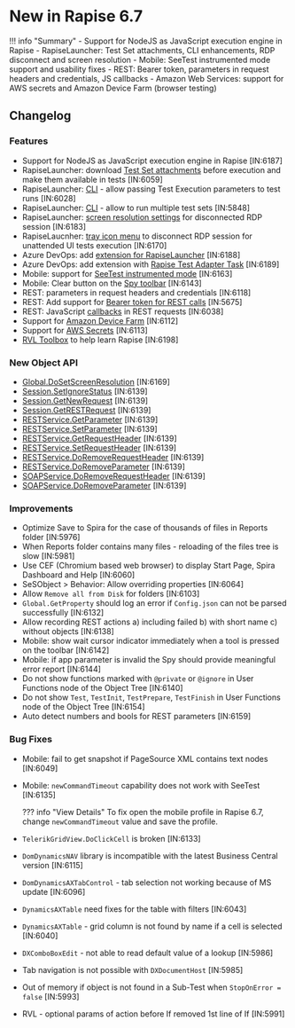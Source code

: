# New in Rapise 6.7

!!! info "Summary"
	- Support for NodeJS as JavaScript execution engine in Rapise 
	- RapiseLauncher: Test Set attachments, CLI enhancements, RDP disconnect and screen resolution
	- Mobile: SeeTest instrumented mode support and usability fixes
	- REST: Bearer token, parameters in request headers and credentials, JS callbacks
	- Amazon Web Services: support for AWS secrets and Amazon Device Farm (browser testing)
	
## Changelog

### Features

- Support for NodeJS as JavaScript execution engine in Rapise [IN:6187]
- RapiseLauncher: download [Test Set attachments](../Guide/spiratest_integration.md#using-test-set-attachments) before execution and make them available in tests [IN:6059]
- RapiseLauncher: [CLI](../Guide/spiratest_integration.md#command-line-arguments) - allow passing Test Execution parameters to test runs [IN:6028]
- RapiseLauncher: [CLI](../Guide/spiratest_integration.md#command-line-arguments) - allow to run multiple test sets [IN:5848]
- RapiseLauncher: [screen resolution settings](../Guide/spiratest_integration.md#client-configuration) for disconnected RDP session [IN:6183]
- RapiseLaucnher: [tray icon menu](../Guide/spiratest_integration.md#tray-icon-menu) to disconnect RDP session for unattended UI tests execution [IN:6170]
- Azure DevOps: add [extension for RapiseLauncher](../Guide/vstest_rl.md) [IN:6188]
- Azure DevOps: add extension with [Rapise Test Adapter Task](../Guide/vstest.md#rapise-test-adapter-task) [IN:6189]
- Mobile: support for [SeeTest instrumented mode](https://www.inflectra.com/Support/KnowledgeBase/KB588.aspx) [IN:6163]
- Mobile: Clear button on the [Spy toolbar](../Guide/object_spy_mobile/#toolbar-second-row) [IN:6143]
- REST: parameters in request headers and credentials [IN:6118]
- REST: Add support for [Bearer token for REST calls](../Guide/rest_web_service.md#passing-data-between-api-calls) [IN:5675]
- REST: JavaScript [callbacks](../Guide/rest_web_service.md#before-request-and-after-response-rest-callbacks) in REST requests [IN:6038]
- Support for [Amazon Device Farm](https://www.inflectra.com/Support/KnowledgeBase/KB585.aspx) [IN:6112]
- Support for [AWS Secrets](https://www.inflectra.com/Support/KnowledgeBase/KB586.aspx) [IN:6113]
- [RVL Toolbox](../Guide/rvl_editor.md#rvl-toolbox) to help learn Rapise [IN:6198]

### New Object API

- [Global.DoSetScreenResolution](../Libraries/Global.md#dosetscreenresolution) [IN:6169]
- [Session.SetIgnoreStatus](../Libraries/Session.md#setignorestatus) [IN:6139]
- [Session.GetNewRequest](../Libraries/Session.md#getnewrequest) [IN:6139]
- [Session.GetRESTRequest](../Libraries/Session.md#getrestrequest) [IN:6139]
- [RESTService.GetParameter](../Libraries/RESTService.md#parameter) [IN:6139]
- [RESTService.SetParameter](../Libraries/RESTService.md#parameter) [IN:6139]
- [RESTService.GetRequestHeader](../Libraries/RESTService.md#requestheader) [IN:6139]
- [RESTService.SetRequestHeader](../Libraries/RESTService.md#requestheader) [IN:6139]
- [RESTService.DoRemoveRequestHeader](../Libraries/RESTService.md#doremoverequestheader) [IN:6139]
- [RESTService.DoRemoveParameter](../Libraries/RESTService.md#doremoveparameter) [IN:6139]
- [SOAPService.DoRemoveRequestHeader](../Libraries/SOAPService.md#doremoverequestheader) [IN:6139]
- [SOAPService.DoRemoveParameter](../Libraries/SOAPService.md#doremoveparameter) [IN:6139]

### Improvements

- Optimize Save to Spira for the case of thousands of files in Reports folder [IN:5976]
- When Reports folder contains many files - reloading of the files tree is slow [IN:5981]
- Use CEF (Chromium based web browser) to display Start Page, Spira Dashboard and Help [IN:6060]
- SeSObject > Behavior: Allow overriding properties [IN:6064]
- Allow `Remove all from Disk` for folders [IN:6103]
- `Global.GetProperty` should log an error if `Config.json` can not be parsed successfully [IN:6132]
- Allow recording REST actions a) including failed b) with short name c) without objects [IN:6138]
- Mobile: show wait cursor indicator immediately when a tool is pressed on the toolbar [IN:6142]
- Mobile: if app parameter is invalid the Spy should provide meaningful error report [IN:6144]
- Do not show functions marked with `@private` or `@ignore` in User Functions node of the Object Tree [IN:6140]
- Do not show `Test`, `TestInit`, `TestPrepare`, `TestFinish` in User Functions node of the Object Tree [IN:6154]
- Auto detect numbers and bools for REST parameters [IN:6159]

### Bug Fixes

- Mobile: fail to get snapshot if PageSource XML contains text nodes [IN:6049]
- Mobile: `newCommandTimeout` capability does not work with SeeTest [IN:6135]

    ??? info "View Details"
        To fix open the mobile profile in Rapise 6.7, change `newCommandTimeout` value and save the profile.

- `TelerikGridView.DoClickCell` is broken [IN:6133]
- `DomDynamicsNAV` library is incompatible with the latest Business Central version [IN:6115]
- `DomDynamicsAXTabControl` - tab selection not working because of MS update [IN:6096]
- `DynamicsAXTable` need fixes for the table with filters [IN:6043]
- `DynamicsAXTable` - grid column is not found by name if a cell is selected [IN:6040]
- `DXComboBoxEdit` - not able to read default value of a lookup [IN:5986]
- Tab navigation is not possible with `DXDocumentHost` [IN:5985]
- Out of memory if object is not found in a Sub-Test when `StopOnError = false` [IN:5993]
- RVL - optional params of action before If removed 1st line of If [IN:5991]

